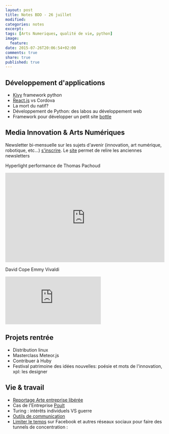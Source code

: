 ```yaml
---
layout: post
title: Notes BDD - 26 juillet
modified:
categories: notes
excerpt:
tags: [Arts Numeriques, qualité de vie, python]
image:
  feature:
date: 2015-07-26T20:06:54+02:00
comments: true
share: true
published: true
---
```

## Développement d'applications

* [Kivy](http://kivy.org/) framework python
* [React.js](http://react.js/) vs Cordova
* La mort du natif?
* Développement de Python: des labos au développement web
* Framework pour développer un petit site [bottle](http://bottlepy.org/docs/dev/index.html)

## Media Innovation & Arts Numériques

Newsletter bi-mensuelle sur les sujets d'avenir (innovation, art numérique, robotique, etc...) [s'inscrire](http://eepurl.com/bqZxIb). Le [site](http://hackademy.nobullshit.ninja/) permet de relire les anciennes newsletters 

Hyperlight performance de Thomas Pachoud

<iframe src="https://player.vimeo.com/video/122154821" width="500" height="281" frameborder="0" webkitallowfullscreen mozallowfullscreen allowfullscreen></iframe> 

David Cope Emmy Vivaldi  

<iframe src="https://www.youtube.com/embed/2kuY3BrmTfQ" frameborder="0" width="300"> </iframe> 

## Projets rentrée

*   Distribution linux
*   Masterclass Meteor.js
*   Contribuer à Huby
*   Festival patrimoine des idées nouvelles:
poésie et mots de l'innovation, xpl: les designer

## Vie & travail

* [Reportage Arte entreprise libérée](https://vimeo.com/122827688)
* Cas de l'Entreprise [Poult](http://www.groupe-poult.com/une-entreprise-liberee-ouverte-sur-son-ecosysteme/)
* Turing : intérêts individuels VS guerre
* [Outils de communication](/Les-outils-de-communication-travail-collaboratif-iTxaoGiBZHU)
* [Limiter le temps](https://chrome.google.com/webstore/detail/stayfocusd/laankejkbhbdhmipfmgcngdelahlfoji) sur Facebook et autres réseaux sociaux pour faire des tunnels de concentration :
